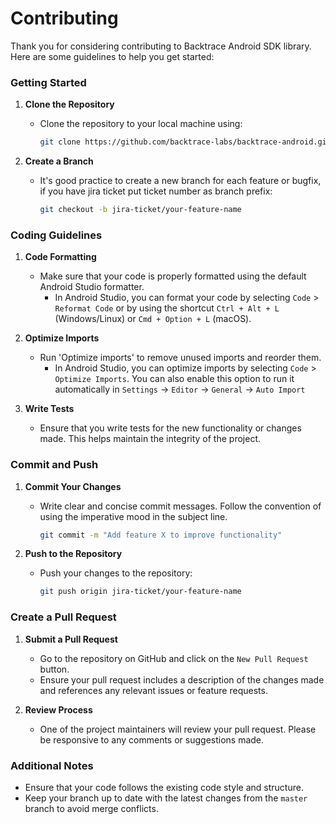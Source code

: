 # Contributing
Thank you for considering contributing to Backtrace Android SDK library. Here are some guidelines to help you get started:

### Getting Started

1. **Clone the Repository**
    - Clone the repository to your local machine using:
      ```bash
      git clone https://github.com/backtrace-labs/backtrace-android.git
      ```

2. **Create a Branch**
    - It's good practice to create a new branch for each feature or bugfix, if you have jira ticket put ticket number as branch prefix:
      ```bash
      git checkout -b jira-ticket/your-feature-name
      ```

### Coding Guidelines

1. **Code Formatting**
    - Make sure that your code is properly formatted using the default Android Studio formatter.
        - In Android Studio, you can format your code by selecting `Code` > `Reformat Code` or by using the shortcut `Ctrl + Alt + L` (Windows/Linux) or `Cmd + Option + L` (macOS).

2. **Optimize Imports**
    - Run 'Optimize imports' to remove unused imports and reorder them.
        - In Android Studio, you can optimize imports by selecting `Code` > `Optimize Imports`. You can also enable this option to run it automatically in `Settings` -> `Editor` -> `General` -> `Auto Import`

3. **Write Tests**
    - Ensure that you write tests for the new functionality or changes made. This helps maintain the integrity of the project.

### Commit and Push

1. **Commit Your Changes**
    - Write clear and concise commit messages. Follow the convention of using the imperative mood in the subject line.
      ```bash
      git commit -m "Add feature X to improve functionality"
      ```

2. **Push to the Repository**
    - Push your changes to the repository:
      ```bash
      git push origin jira-ticket/your-feature-name
      ```

### Create a Pull Request

1. **Submit a Pull Request**
    - Go to the repository on GitHub and click on the `New Pull Request` button.
    - Ensure your pull request includes a description of the changes made and references any relevant issues or feature requests.

2. **Review Process**
    - One of the project maintainers will review your pull request. Please be responsive to any comments or suggestions made.

### Additional Notes

- Ensure that your code follows the existing code style and structure.
- Keep your branch up to date with the latest changes from the `master` branch to avoid merge conflicts.

